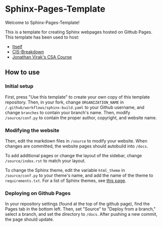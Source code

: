 # Sphinx-Pages-Template

Welcome to Sphinx-Pages-Template!

This is a template for creating Sphinx webpages hosted on Github Pages. This template has been used to host:

- [Itself](https://brokenfloppydisk.github.io/Sphinx-Pages-Template)
- [CIS-Breakdown](https://camscsc.github.io/CIS-Breakdown/)
- [Jonathan Virak's CSA Course](https://ap-csa-java.github.io/CSA_JAVA-Course/)

## How to use

### Initial setup

First, press "Use this template" to create your own copy of this template repository. Then, in your fork, change `ORGANIZATION_NAME` in `/.github/workflows/sphinx-build.yaml` to your Github username, and change `branches` to contain your branch's name. Then, modify `/source/conf.py` to contain the proper author, copyright, and website name.

### Modifying the website

Then, edit the markdown files in `/source` to modify your website. When changes are committed, the website pages should autobuild into `/docs`. 

To add additional pages or change the layout of the sidebar, change `/source/index.rst` to match your layout.

To change the Sphinx theme, edit the variable `html_theme` in `/source/conf.py` to your theme's name, and add the name of the theme to `requirements.txt`. For a list of Sphinx themes, see [this page](https://sphinx-themes.org/).

### Deploying on Github Pages

In your repository settings (found at the top of the github page), find the Pages tab in the bottom left. Then, set "Source" to "Deploy from a branch," select a branch, and set the directory to `/docs`. After pushing a new commit, the page should update.
